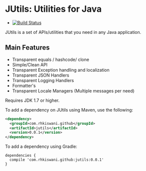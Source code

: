 JUtils: Utilities for Java
==========================

- [![Build Status](https://travis-ci.org/rhkiswani/JUtils.svg?branch=develop)](https://travis-ci.org/rhkiswani/JUtils)

JUtils is a set of APIs/utilities that you need in any Java application.

Main Features
-------------- 
- Transparent equals / hashcode/ clone 
- Simple/Clean API 
- Transparent Exception handling and localization
- Transparent JSON Handlers
- Transparent Logging Handlers
- Formatter's
- Transparent Locale Managers (Multiple messages per need)
  

Requires JDK 1.7 or higher.

To add a dependency on JUtils using Maven, use the following:

```xml
<dependency>
  <groupId>com.rhkiswani.github</groupId>
  <artifactId>jutils</artifactId>
  <version>0.0.1</version>
</dependency>
```

To add a dependency using Gradle:

```
dependencies {
  compile 'com.rhkiswani.github:jutils:0.0.1'
}
```

